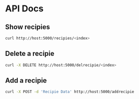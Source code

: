 # API Docs

## Show recipies

```bash
curl http://host:5000/recipies/<index>
```

## Delete a recipie

```bash
curl -X DELETE http://host:5000/delrecipie/<index>
```

## Add a recipie

```bash
curl -X POST -d 'Recipie Data' http://host:5000/addrecipie
```